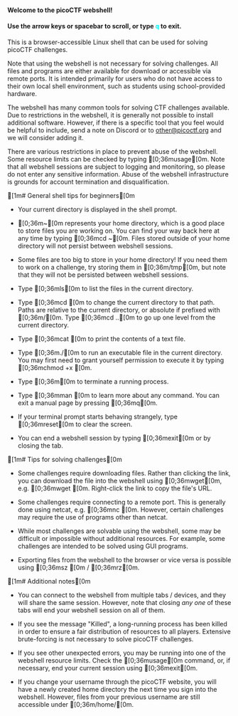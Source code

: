 
<h4>Welcome to the picoCTF webshell!</h4>

<h4>Use the arrow keys or spacebar to scroll, or type <span style="color: cyan;">q</span> to exit.</h4>

This is a browser-accessible Linux shell that can be used for solving
picoCTF challenges.

Note that using the webshell is not necessary for solving challenges.
All files and programs are either available for download or accessible
via remote ports. It is intended primarily for users who do not
have access to their own local shell environment, such as students using
school-provided hardware.

The webshell has many common tools for solving CTF challenges available.
Due to restrictions in the webshell, it is generally not possible to
install additional software. However, if there is a specific tool that
you feel would be helpful to include, send a note on Discord or to
other@picoctf.org and we will consider adding it.

There are various restrictions in place to prevent abuse of the webshell.
Some resource limits can be checked by typing [0;36musage[0m. Note that all
webshell sessions are subject to logging and monitoring, so please do
not enter any sensitive information. Abuse of the webshell infrastructure
is grounds for account termination and disqualification.


[1m# General shell tips for beginners[0m


- Your current directory is displayed in the shell prompt.

- [0;36m~[0m represents your home directory, which is a good place to store
  files you are working on. You can find your way back here at any time by
  typing [0;36mcd ~[0m. Files stored outside of your home directory will not
  persist between webshell sessions.

- Some files are too big to store in your home directory! If you need
  them to work on a challenge, try storing them in [0;36m/tmp[0m, but note that 
  they will not be persisted between webshell sessions.

- Type [0;36mls[0m to list the files in the current directory.

- Type [0;36mcd <path>[0m to change the current directory to that path. Paths are
  relative to the current directory, or absolute if prefixed with [0;36m/[0m.
  Type [0;36mcd ..[0m to go up one level from the current directory.

- Type [0;36mcat <file>[0m to print the contents of a text file.

- Type [0;36m./<file>[0m to run an executable file in the current directory.
  You may first need to grant yourself permission to execute it by
  typing [0;36mchmod +x <file>[0m.

- Type [0;36m<Control-C>[0m to terminate a running process.

- Type [0;36mman <command>[0m to learn more about any command. You can exit
  a manual page by pressing [0;36mq[0m.

- If your terminal prompt starts behaving strangely, type [0;36mreset[0m to
  clear the screen.

- You can end a webshell session by typing [0;36mexit[0m or by closing the tab.


[1m# Tips for solving challenges[0m


- Some challenges require downloading files. Rather than clicking the
  link, you can download the file into the webshell using [0;36mwget[0m, e.g.
  [0;36mwget <file-URL>[0m. Right-click the link to copy the file's URL.

- Some challenges require connecting to a remote port. This is generally
  done using netcat, e.g. [0;36mnc <server-name> <port>[0m. However, certain
  challenges may require the use of programs other than netcat.

- While most challenges are solvable using the webshell, some may be
  difficult or impossible without additional resources. For example,
  some challenges are intended to be solved using GUI programs.

- Exporting files from the webshell to the browser or vice versa
  is possible using [0;36msz <filename>[0m / [0;36mrz[0m.


[1m# Additional notes[0m


- You can connect to the webshell from multiple tabs / devices, and they
  will share the same session. However, note that closing *any one*
  of these tabs will end your webshell session on all of them.

- If you see the message "Killed", a long-running process has been killed
  in order to ensure a fair distribution of resources to all players.
  Extensive brute-forcing is not necessary to solve picoCTF challenges.

- If you see other unexpected errors, you may be running into one of the
  webshell resource limits. Check the [0;36musage[0m command, or, if necessary,
  end your current session using [0;36mexit[0m.

- If you change your username through the picoCTF website, you will
  have a newly created home directory the next time you sign into
  the webshell. However, files from your previous username are still
  accessible under [0;36m/home/<old-username>[0m.


